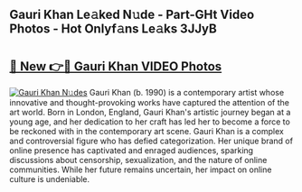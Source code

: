 ## Gauri Khan Le𝚊ked N𝚞de - Part-GHt Video Photos - Hot Onlyf𝚊ns Le𝚊ks 3JJyB

# <h2><a href="http://ab78845.deff.icu/?id=Gauri+Khan">🔗 New 👉🔴 Gauri Khan VIDEO Photos</a></h2>

[![Gauri Khan N𝚞des](https://i.imgur.com/rIISA9y.gif)](http://ab78845.deff.icu/?id=Gauri+Khan)
Gauri Khan (b. 1990) is a contemporary artist whose innovative and thought-provoking works have captured the attention of the art world. Born in London, England, Gauri Khan's artistic journey began at a young age, and her dedication to her craft has led her to become a force to be reckoned with in the contemporary art scene. Gauri Khan is a complex and controversial figure who has defied categorization. Her unique brand of online presence has captivated and enraged audiences, sparking discussions about censorship, sexualization, and the nature of online communities. While her future remains uncertain, her impact on online culture is undeniable.
